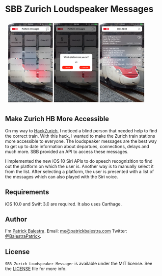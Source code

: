 # SBB Zurich Loudspeaker Messages

<div style="padding: 10px">
	<img src="images/1.png" width="30%"/>
	<img src="images/2.png" width="30%"/>
	<img src="images/3.png" width="30%"/>
</div>

## Make Zurich HB More Accessible
On my way to [HackZurich](https://www.hackzurich.com), I noticed a blind person that needed help to find the correct train. With this hack, I wanted to make the Zurich train stations more accessible to everyone. The loudspeaker messages are the best way to get up to date information about departues, connections, delays and much more. SBB provided an API to access these messages. 

I implemented the new iOS 10 Siri APIs to do speech recognizition to find out the platform on which the user is. Another way is to manually select it from the list. After selecting a platform, the user is presented with a list of the messages which can also played with the Siri voice.

## Requirements
iOS 10.0 and Swift 3.0 are required. It also uses Carthage.

## Author

I'm [Patrick Balestra](http://www.patrickbalestra.com).
Email: [me@patrickbalestra.com](mailto:me@patrickbalestra.com)
Twitter: [@BalestraPatrick](http://twitter.com/BalestraPatrick).

## License

`SBB Zurich Loudspeaker Messager` is available under the MIT license. See the [LICENSE](LICENSE) file for more info.